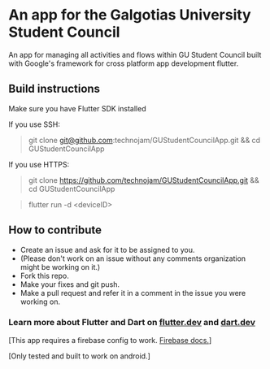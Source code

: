 # An app for the Galgotias University Student Council

An app for managing all activities and flows within GU Student Council built with Google's framework for cross platform app development flutter.

## Build instructions

Make sure you have Flutter SDK installed

If you use SSH:

>git clone git@github.com:technojam/GUStudentCouncilApp.git && cd GUStudentCouncilApp

If you use HTTPS:

>git clone <https://github.com/technojam/GUStudentCouncilApp.git> && cd GUStudentCouncilApp

>flutter run -d \<deviceID>

## How to contribute  

- Create an issue and ask for it to be assigned to you.
- (Please don't work on an issue without any comments organization might be working on it.)
- Fork this repo.
- Make your fixes and git push.
- Make a pull request and refer it in a comment in the issue you were working on.

### Learn more about Flutter and Dart on [flutter.dev](https://flutter.dev/) and [dart.dev](https://dart.dev/)

[This app requires a firebase config to work. [Firebase docs.](https://firebase.google.com/docs)]

[Only tested and built to work on android.]
